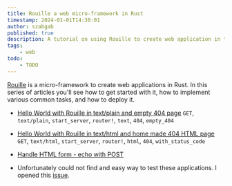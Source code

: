 ```yaml
---
title: Rouille a web micro-framework in Rust
timestamp: 2024-01-01T14:30:01
author: szabgab
published: true
description: A tutorial on using Rouille to create web application in the Rust programming language.
tags:
    - web
todo:
    - TODO
---
```


[Rouille](https://crates.io/crates/rouille) is a micro-framework to create web applications in Rust. In this series of articles you'll see
how to get started with it, how to implement various common tasks, and how to deploy it.

* [Hello World with Rouille in text/plain and empty 404 page](/rouille-hello-world-text) `GET`, `text/plain`, `start_server`, `router!`, `text`, `404`, `empty_404`
* [Hello World with Rouille in text/html and home made 404 HTML page](/rouille-hello-world-html) `GET`, `text/html`, `start_server`, `router!`, `html`, `404`, `with_status_code`
* [Handle HTML form - echo with POST](/rouille-echo-post)

* Unfortunately could not find and easy way to test these applications. I opened this [issue](https://github.com/tomaka/rouille/issues/282).

